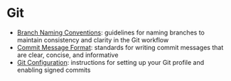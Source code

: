# Git

- [Branch Naming Conventions](branch-name.md): guidelines for naming branches to maintain consistency and clarity in the Git workflow
- [Commit Message Format](commit-message.md): standards for writing commit messages that are clear, concise, and informative
- [Git Configuration](git-config.md): instructions for setting up your Git profile and enabling signed commits
